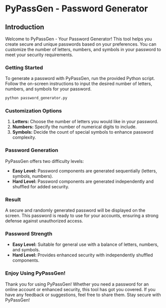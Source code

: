 # PyPassGen - Password Generator

## Introduction
Welcome to PyPassGen - Your Password Generator! This tool helps you create secure and unique passwords based on your preferences. You can customize the number of letters, numbers, and symbols in your password to meet your security requirements.

### Getting Started
To generate a password with PyPassGen, run the provided Python script. Follow the on-screen instructions to input the desired number of letters, numbers, and symbols for your password.

```python
python password_generator.py
```

### Customization Options
1. **Letters:** Choose the number of letters you would like in your password.
2. **Numbers:** Specify the number of numerical digits to include.
3. **Symbols:** Decide the count of special symbols to enhance password complexity.

### Password Generation
PyPassGen offers two difficulty levels:
- **Easy Level:** Password components are generated sequentially (letters, symbols, numbers).
- **Hard Level:** Password components are generated independently and shuffled for added security.

### Result
A secure and randomly generated password will be displayed on the screen. This password is ready to use for your accounts, ensuring a strong defense against unauthorized access.

### Password Strength
- **Easy Level:** Suitable for general use with a balance of letters, numbers, and symbols.
- **Hard Level:** Provides enhanced security with independently shuffled components.

### Enjoy Using PyPassGen!
Thank you for using PyPassGen! Whether you need a password for an online account or enhanced security, this tool has got you covered. If you have any feedback or suggestions, feel free to share them. Stay secure with PyPassGen!